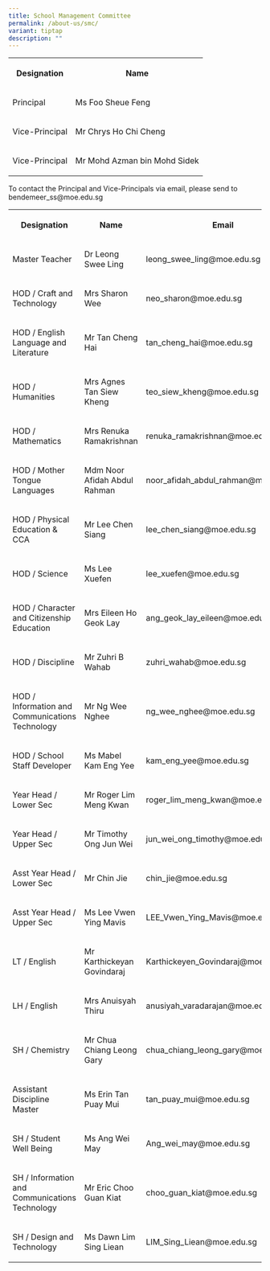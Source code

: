 ```yaml
---
title: School Management Committee
permalink: /about-us/smc/
variant: tiptap
description: ""
---
```

<table style="minWidth: 50px">
<colgroup>
<col>
<col>
</colgroup>
<tbody>
<tr>
<th rowspan="1" colspan="1">
<p>Designation</p>
</th>
<th rowspan="1" colspan="1">
<p>Name</p>
</th>
</tr>
<tr>
<td rowspan="1" colspan="1">
<p>Principal</p>
</td>
<td rowspan="1" colspan="1">
<p>Ms Foo Sheue Feng</p>
</td>
</tr>
<tr>
<td rowspan="1" colspan="1">
<p>Vice-Principal</p>
</td>
<td rowspan="1" colspan="1">
<p>Mr Chrys Ho Chi Cheng</p>
</td>
</tr>
<tr>
<td rowspan="1" colspan="1">
<p>Vice-Principal</p>
</td>
<td rowspan="1" colspan="1">
<p>Mr Mohd Azman bin Mohd Sidek</p>
</td>
</tr>
</tbody>
</table>
<p>To contact the Principal and Vice-Principals via email, please send to
bendemeer_ss@moe.edu.sg</p>
<table style="minWidth: 75px">
<colgroup>
<col>
<col>
<col>
</colgroup>
<tbody>
<tr>
<th rowspan="1" colspan="1">
<p>Designation</p>
</th>
<th rowspan="1" colspan="1">
<p>Name</p>
</th>
<th rowspan="1" colspan="1">
<p>Email</p>
</th>
</tr>
<tr>
<td rowspan="1" colspan="1">
<p>Master Teacher</p>
</td>
<td rowspan="1" colspan="1">
<p>Dr Leong Swee Ling</p>
</td>
<td rowspan="1" colspan="1">
<p>leong_swee_ling@moe.edu.sg</p>
</td>
</tr>
<tr>
<td rowspan="1" colspan="1">
<p>HOD / Craft and Technology</p>
</td>
<td rowspan="1" colspan="1">
<p>Mrs Sharon Wee</p>
</td>
<td rowspan="1" colspan="1">
<p>neo_sharon@moe.edu.sg</p>
</td>
</tr>
<tr>
<td rowspan="1" colspan="1">
<p>HOD / English Language and Literature</p>
</td>
<td rowspan="1" colspan="1">
<p>Mr Tan Cheng Hai</p>
</td>
<td rowspan="1" colspan="1">
<p>tan_cheng_hai@moe.edu.sg</p>
</td>
</tr>
<tr>
<td rowspan="1" colspan="1">
<p>HOD / Humanities</p>
</td>
<td rowspan="1" colspan="1">
<p>Mrs Agnes Tan Siew Kheng</p>
</td>
<td rowspan="1" colspan="1">
<p>teo_siew_kheng@moe.edu.sg</p>
</td>
</tr>
<tr>
<td rowspan="1" colspan="1">
<p>HOD / Mathematics</p>
</td>
<td rowspan="1" colspan="1">
<p>Mrs Renuka Ramakrishnan</p>
</td>
<td rowspan="1" colspan="1">
<p>renuka_ramakrishnan@moe.edu.sg</p>
</td>
</tr>
<tr>
<td rowspan="1" colspan="1">
<p>HOD / Mother Tongue Languages</p>
</td>
<td rowspan="1" colspan="1">
<p>Mdm Noor Afidah Abdul Rahman</p>
</td>
<td rowspan="1" colspan="1">
<p>noor_afidah_abdul_rahman@moe.edu.sg</p>
</td>
</tr>
<tr>
<td rowspan="1" colspan="1">
<p>HOD / Physical Education &amp; CCA</p>
</td>
<td rowspan="1" colspan="1">
<p>Mr Lee Chen Siang</p>
</td>
<td rowspan="1" colspan="1">
<p>lee_chen_siang@moe.edu.sg</p>
</td>
</tr>
<tr>
<td rowspan="1" colspan="1">
<p>HOD / Science</p>
</td>
<td rowspan="1" colspan="1">
<p>Ms Lee Xuefen</p>
</td>
<td rowspan="1" colspan="1">
<p>lee_xuefen@moe.edu.sg</p>
</td>
</tr>
<tr>
<td rowspan="1" colspan="1">
<p>HOD / Character and Citizenship Education</p>
</td>
<td rowspan="1" colspan="1">
<p>Mrs Eileen Ho Geok Lay</p>
</td>
<td rowspan="1" colspan="1">
<p>ang_geok_lay_eileen@moe.edu.sg</p>
</td>
</tr>
<tr>
<td rowspan="1" colspan="1">
<p>HOD / Discipline</p>
</td>
<td rowspan="1" colspan="1">
<p>Mr Zuhri B Wahab</p>
</td>
<td rowspan="1" colspan="1">
<p>zuhri_wahab@moe.edu.sg</p>
</td>
</tr>
<tr>
<td rowspan="1" colspan="1">
<p>HOD / Information and Communications Technology</p>
</td>
<td rowspan="1" colspan="1">
<p>Mr Ng Wee Nghee</p>
</td>
<td rowspan="1" colspan="1">
<p>ng_wee_nghee@moe.edu.sg</p>
</td>
</tr>
<tr>
<td rowspan="1" colspan="1">
<p>HOD / School Staff Developer</p>
</td>
<td rowspan="1" colspan="1">
<p>Ms Mabel Kam Eng Yee</p>
</td>
<td rowspan="1" colspan="1">
<p>kam_eng_yee@moe.edu.sg</p>
</td>
</tr>
<tr>
<td rowspan="1" colspan="1">
<p>Year Head / Lower Sec</p>
</td>
<td rowspan="1" colspan="1">
<p>Mr Roger Lim Meng Kwan</p>
</td>
<td rowspan="1" colspan="1">
<p>roger_lim_meng_kwan@moe.edu.sg</p>
</td>
</tr>
<tr>
<td rowspan="1" colspan="1">
<p>Year Head / Upper Sec</p>
</td>
<td rowspan="1" colspan="1">
<p>Mr Timothy Ong Jun Wei</p>
</td>
<td rowspan="1" colspan="1">
<p>jun_wei_ong_timothy@moe.edu.sg</p>
</td>
</tr>
<tr>
<td rowspan="1" colspan="1">
<p>Asst Year Head / Lower Sec</p>
</td>
<td rowspan="1" colspan="1">
<p>Mr Chin Jie</p>
</td>
<td rowspan="1" colspan="1">
<p>chin_jie@moe.edu.sg</p>
</td>
</tr>
<tr>
<td rowspan="1" colspan="1">
<p>Asst Year Head / Upper Sec</p>
</td>
<td rowspan="1" colspan="1">
<p>Ms Lee Vwen Ying Mavis</p>
</td>
<td rowspan="1" colspan="1">
<p>LEE_Vwen_Ying_Mavis@moe.edu.sg</p>
</td>
</tr>
<tr>
<td rowspan="1" colspan="1">
<p>LT / English</p>
</td>
<td rowspan="1" colspan="1">
<p>Mr Karthickeyan Govindaraj</p>
</td>
<td rowspan="1" colspan="1">
<p>Karthickeyen_Govindaraj@moe.edu.sg</p>
</td>
</tr>
<tr>
<td rowspan="1" colspan="1">
<p>LH / English</p>
</td>
<td rowspan="1" colspan="1">
<p>Mrs Anuisyah Thiru</p>
</td>
<td rowspan="1" colspan="1">
<p>anusiyah_varadarajan@moe.edu.sg</p>
</td>
</tr>
<tr>
<td rowspan="1" colspan="1">
<p>SH / Chemistry</p>
</td>
<td rowspan="1" colspan="1">
<p>Mr Chua Chiang Leong Gary</p>
</td>
<td rowspan="1" colspan="1">
<p>chua_chiang_leong_gary@moe.edu.sg</p>
</td>
</tr>
<tr>
<td rowspan="1" colspan="1">
<p>Assistant Discipline Master</p>
</td>
<td rowspan="1" colspan="1">
<p>Ms Erin Tan Puay Mui</p>
</td>
<td rowspan="1" colspan="1">
<p>tan_puay_mui@moe.edu.sg</p>
</td>
</tr>
<tr>
<td rowspan="1" colspan="1">
<p>SH / Student Well Being</p>
</td>
<td rowspan="1" colspan="1">
<p>Ms Ang Wei May</p>
</td>
<td rowspan="1" colspan="1">
<p>Ang_wei_may@moe.edu.sg</p>
</td>
</tr>
<tr>
<td rowspan="1" colspan="1">
<p>SH / Information and Communications Technology</p>
</td>
<td rowspan="1" colspan="1">
<p>Mr Eric Choo Guan Kiat</p>
</td>
<td rowspan="1" colspan="1">
<p>choo_guan_kiat@moe.edu.sg</p>
</td>
</tr>
<tr>
<td rowspan="1" colspan="1">
<p>SH / Design and Technology</p>
</td>
<td rowspan="1" colspan="1">
<p>Ms Dawn Lim Sing Liean</p>
</td>
<td rowspan="1" colspan="1">
<p>LIM_Sing_Liean@moe.edu.sg</p>
</td>
</tr>
</tbody>
</table>
<p></p>